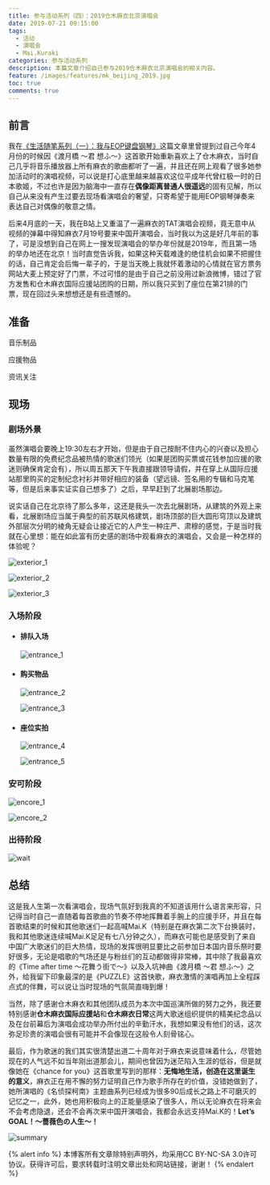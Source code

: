 ```yaml
---
title: 参与活动系列（四）：2019仓木麻衣北京演唱会
date: 2019-07-21 09:15:00
tags:
  - 活动
  - 演唱会
  - Mai.Kuraki
categories: 参与活动系列
description: 本篇文章介绍自己参与2019仓木麻衣北京演唱会的相关内容。
feature: /images/features/mk_beijing_2019.jpg
toc: true
comments: true
---
```


## 前言

我在[《生活随笔系列（一）：我与EOP键盘钢琴》](https://myyerrol.io/zh-cn/2019/12/07/life_essays_1_eop/)这篇文章里曾提到过自己今年4月份的时候因《渡月橋 ～君 想ふ～》这首歌开始重新喜欢上了仓木麻衣，当时自己几乎将音乐播放器上所有麻衣的歌曲都听了一遍，并且还在网上观看了很多她参加活动时的演唱视频，可以说是打心底里越来越喜欢这位平成年代曾红极一时的日本歌姬，不过也许是因为脑海中一直存在**偶像距离普通人很遥远**的固有见解，所以自己从来没有产生过要去现场看演唱会的奢望，只寄希望于能用EOP钢琴弹奏来表达自己对偶像的敬意之情。

后来4月底的一天，我在B站上又重温了一遍麻衣的TAT演唱会视频，竟无意中从视频的弹幕中得知麻衣7月19号要来中国开演唱会，当时我以为这是好几年前的事了，可是没想到自己在网上一搜发现演唱会的举办年份就是2019年，而且第一场的举办地还在北京！<!--more-->当时直觉告诉我，如果这种天载难逢的绝佳机会如果不把握住的话，自己肯定会后悔一辈子的，于是当天晚上我就怀着激动的心情就在官方票务网站大麦上预定好了门票，不过可惜的是由于自己之前没用过新浪微博，错过了官方发售和仓木麻衣国际应援站团购的日期，所以我只买到了座位在第21排的门票，现在回过头来想想还是有些遗憾的。

## 准备

音乐制品

应援物品

资讯关注

## 现场

### 剧场外景

虽然演唱会要晚上19:30左右才开始，但是由于自己按耐不住内心的兴奋以及担心数量有限的免费纪念品被热情的歌迷们领光（如果是团购买票或花钱参加应援的歌迷则确保肯定会有），所以周五那天下午我直接跟领导请假，并在穿上从国际应援站那里购买的定制纪念衬衫并带好相应的装备（望远镜、签名用的专辑和马克笔等，但是后来事实证实自己想多了）之后，早早赶到了北展剧场那边。

说实话自己在北京待了那么多年，这还是我头一次去北展剧场，从建筑的外观上来看，北展剧场应当属于典型的前苏联风格建筑，剧场顶部的巨大圆形穹顶以及建筑外部层次分明的棱角无疑会让接近它的人产生一种庄严、肃穆的感觉，于是当时我就在心里想：能在如此富有历史感的剧场中观看麻衣的演唱会，又会是一种怎样的体验呢？

![exterior_1](http://media.myyerrol.io/images/activities/mk_beijing_2019/exterior/exterior_1.jpg)

![exterior_2](http://media.myyerrol.io/images/activities/mk_beijing_2019/exterior/exterior_2.jpg)

![exterior_3](http://media.myyerrol.io/images/activities/mk_beijing_2019/exterior/exterior_3.jpg)

### 入场阶段

- #### 排队入场

  ![entrance_1](http://media.myyerrol.io/images/activities/mk_beijing_2019/entrance/entrance_1.jpg)

- #### 购买物品

  ![entrance_2](http://media.myyerrol.io/images/activities/mk_beijing_2019/entrance/entrance_2.jpg)

  ![entrance_3](http://media.myyerrol.io/images/activities/mk_beijing_2019/entrance/entrance_3.jpg)

- #### 座位实拍

  ![entrance_4](http://media.myyerrol.io/images/activities/mk_beijing_2019/entrance/entrance_4.jpg)

  ![entrance_5](http://media.myyerrol.io/images/activities/mk_beijing_2019/entrance/entrance_5.jpg)

### 安可阶段

![encore_1](http://media.myyerrol.io/images/activities/mk_beijing_2019/encore/encore_1.jpg)

![encore_2](http://media.myyerrol.io/images/activities/mk_beijing_2019/encore/encore_2.jpg)

### 出待阶段

![wait](http://media.myyerrol.io/images/activities/mk_beijing_2019/wait/wait.jpg)

## 总结

这是我人生第一次看演唱会，现场气氛好到我真的不知道该用什么语言来形容，只记得当时自己一直随着每首歌曲的节奏不停地挥舞着手腕上的应援手环，并且在每首歌结束的时候和其他歌迷们一起高喊Mai.K（特别是在麻衣第二次下台换装时，我和其他歌迷连续喊Mai.K足足有七八分钟之久），而麻衣可能也是感受到了来自中国广大歌迷们的巨大热情，现场的发挥很明显要比之前参加日本国内音乐祭时要好很多，无论是唱歌的气场还是与粉丝们的互动都做得非常棒，其中除了我最喜欢的《Time after time ～花舞う街で～》以及入坑神曲《渡月橋 ～君 想ふ～》之外，给我留下印象最深的是《PUZZLE》这首快歌，麻衣激情的演唱再加上全程踩点式的伴舞，可以说让当时现场的气氛简直嗨到爆！

当然，除了感谢仓木麻衣和其他团队成员为本次中国巡演所做的努力之外，我还要特别感谢**仓木麻衣国际应援站**和**仓木麻衣日常**这两大歌迷组织提供的精美纪念品以及在台前幕后为演唱会成功举办所付出的辛勤汗水，我想如果没有他们的话，这次弥足珍贵的演唱会很有可能并不会像现在这般令人刻骨铭心。

最后，作为歌迷的我们其实很清楚出道二十周年对于麻衣来说意味着什么，尽管她现在的人气远不如当年刚出道那会儿，期间也曾因为迷茫陷入生涯的低谷，但是就像她在《chance for you》这首歌里写到的那样：**无悔地生活，创造在这里诞生的意义**，麻衣正在用不懈的努力证明自己作为歌手所存在的价值，没错她做到了，她所演唱的《名侦探柯南》主题曲系列已经成为很多90后成长之路上不可磨灭的记忆之一，此外，她也用积极向上的正能量感染了很多人，所以无论麻衣在将来会不会考虑隐退，还会不会再次来中国开演唱会，我都会永远支持Mai.K的！**Let’s GOAL！～薔薇色の人生～！**

![summary](http://media.myyerrol.io/images/activities/mk_beijing_2019/summary/summary.jpg)

{% alert info %}
本博客所有文章除特别声明外，均采用CC BY-NC-SA 3.0许可协议。获得许可后，要求转载时注明文章出处和网站链接，谢谢！
{% endalert %}
